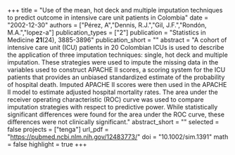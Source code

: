 +++
title = "Use of the mean, hot deck and multiple imputation techniques to predict outcome in intensive care unit patients in Colombia"
date = "2002-12-30"
authors = ["Pérez, A","Dennis, R.J.","Gil, J.F.","Rondón, M.A.","lopez-a"]
publication_types = ["2"]
publication = "Statistics in Medicine **21**(24), 3885-3896"
publication_short = ""
abstract = "A cohort of intensive care unit (ICU) patients in 20 Colombian ICUs is used to describe the application of three imputation techniques: single, hot deck and multiple imputation. These strategies were used to impute the missing data in the variables used to construct APACHE II scores, a scoring system for the ICU patients that provides an unbiased standardized estimate of the probability of hospital death. Imputed APACHE II scores were then used in the APACHE II model to estimate adjusted hospital mortality rates. The area under the receiver operating characteristic (ROC) curve was used to compare imputation strategies with respect to predictive power. While statistically significant differences were found for the area under the ROC curve, these differences were not clinically significant."
abstract_short = ""
selected = false
projects = ["tenga"]
url_pdf = "https://pubmed.ncbi.nlm.nih.gov/12483773/"
doi = "10.1002/sim.1391"
math = false
highlight = true
+++
